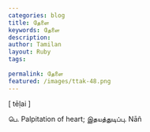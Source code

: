 ```yaml
---
categories: blog
title: தேளை
keywords: தேளை
description: 
author: Tamilan
layout: Ruby
tags: 
 
permalink: தேளை
featured: /images/ttak-48.png
---
```

  
[ tēḷai ]  
  
பெ. Palpitation of heart; இதயத்துடிப்பு. Nāñ